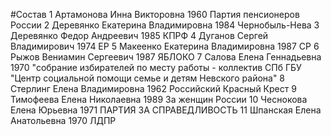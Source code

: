 #Состав
1 Артамонова Инна Викторовна 1960 Партия пенсионеров России
2 Деревянко Екатерина Владимировна 1984 Чернобыль-Нева
3 Деревянко Федор Андреевич 1985 КПРФ
4 Дуганов Сергей Владимирович 1974 ЕР
5 Макеенко Екатерина Владимировна 1987 СР
6 Рыжов Вениамин Сергеевич 1987 ЯБЛОКО
7 Салова Елена Геннадьевна 1970 \"собрание избирателей по месту работы - коллектив СПб ГБУ \"Центр социальной помощи семье и детям Невского района\"
8 Стерлинг Елена Владимировна 1962 Российский Красный Крест
9 Тимофеева Елена Николаевна 1989 За женщин России
10 Чеснокова Елена Юрьевна 1971 ПАРТИЯ ЗА СПРАВЕДЛИВОСТЬ
11 Шпанская Елена Анатольевна 1970 ЛДПР
